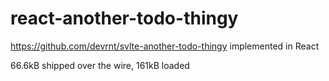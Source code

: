 # react-another-todo-thingy

https://github.com/devrnt/svlte-another-todo-thingy implemented in React

66.6kB shipped over the wire, 161kB loaded
